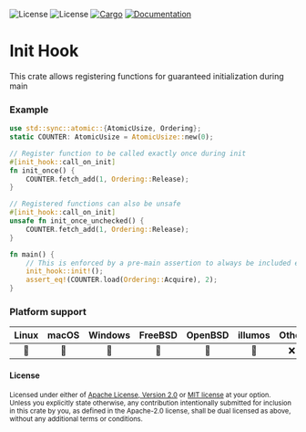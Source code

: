 ![License](https://img.shields.io/badge/license-MIT-green.svg)
![License](https://img.shields.io/badge/license-Apache-green.svg)
[![Cargo](https://img.shields.io/crates/v/init-hook.svg)](https://crates.io/crates/init-hook)
[![Documentation](https://docs.rs/init-hook/badge.svg)](https://docs.rs/init-hook)

# Init Hook

This crate allows registering functions for guaranteed initialization during main

### Example

```rust
use std::sync::atomic::{AtomicUsize, Ordering};
static COUNTER: AtomicUsize = AtomicUsize::new(0);

// Register function to be called exactly once during init
#[init_hook::call_on_init]
fn init_once() {
    COUNTER.fetch_add(1, Ordering::Release);
}

// Registered functions can also be unsafe
#[init_hook::call_on_init]
unsafe fn init_once_unchecked() {
    COUNTER.fetch_add(1, Ordering::Release);
}

fn main() {
    // This is enforced by a pre-main assertion to always be included exactly once
    init_hook::init!();
    assert_eq!(COUNTER.load(Ordering::Acquire), 2);
}
```

### Platform support

| Linux | macOS | Windows | FreeBSD | OpenBSD | illumos | Other |
|:---:|:---:|:---:|:---:|:---:|:---:|:---:|
| 💚 | 💚 | 💚 | 💚 | 💚 | 💚 | ❌ |

#### License

<sup>
Licensed under either of <a href="LICENSE-APACHE">Apache License, Version
2.0</a> or <a href="LICENSE-MIT">MIT license</a> at your option.
</sup>

<br>

<sub>
Unless you explicitly state otherwise, any contribution intentionally submitted
for inclusion in this crate by you, as defined in the Apache-2.0 license, shall
be dual licensed as above, without any additional terms or conditions.
</sub>